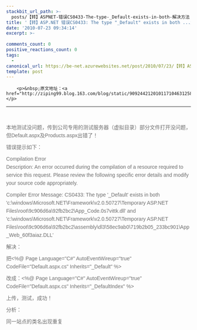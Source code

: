 ```yaml
---
stackbit_url_path: >-
  posts/【转】ASPNET-错误CS0433-The-type-_Default-exists-in-both-解决方法
title: '【转】ASP.NET 错误CS0433: The type "_Default" exists in both ...解决方法'
date: '2010-07-23 09:34:14'
excerpt: >-
  
comments_count: 0
positive_reactions_count: 0
tags: 
  - 
canonical_url: https://be-net.azurewebsites.net/post/2010/07/23/【转】ASPNET-错误CS0433-The-type-_Default-exists-in-both-解决方法
template: post
---
```


        <p>&nbsp;原文地址：<a href="http://ziping99.blog.163.com/blog/static/909244212010117104631258/">http://ziping99.blog.163.com/blog/static/909244212010117104631258/</a></p>
<hr>
<p>&nbsp;</p>
<p style="line-height: 22px; margin-top: 0px; margin-right: 0px; margin-bottom: 10px; margin-left: 0px; padding-top: 0px; padding-right: 0px; padding-bottom: 0px; padding-left: 0px; font-family: Arial, Helvetica, sans-serif; font-size: 14px; color: rgb(110, 110, 110); ">本地测试没问题，传到公司专用的测试服务器（虚拟目录）部分文件打开没问题，但Default.aspx及Products.aspx出错了！</p>
<p style="line-height: 22px; margin-top: 0px; margin-right: 0px; margin-bottom: 10px; margin-left: 0px; padding-top: 0px; padding-right: 0px; padding-bottom: 0px; padding-left: 0px; font-family: Arial, Helvetica, sans-serif; font-size: 14px; color: rgb(110, 110, 110); ">错误提示如下：</p>
<p style="line-height: 22px; margin-top: 0px; margin-right: 0px; margin-bottom: 10px; margin-left: 0px; padding-top: 0px; padding-right: 0px; padding-bottom: 0px; padding-left: 0px; font-family: Arial, Helvetica, sans-serif; font-size: 14px; color: rgb(110, 110, 110); ">Compilation Error&nbsp;<br style="line-height: 22px; ">
Description: An error occurred during the compilation of a resource required to service this request. Please review the following specific error details and modify your source co<wbr style="line-height: 22px; ">de appropriately.</p>
<p style="line-height: 22px; margin-top: 0px; margin-right: 0px; margin-bottom: 10px; margin-left: 0px; padding-top: 0px; padding-right: 0px; padding-bottom: 0px; padding-left: 0px; font-family: Arial, Helvetica, sans-serif; font-size: 14px; color: rgb(110, 110, 110); ">Compiler Error Message: CS0433: The type '_Default' exists in both&nbsp;<br style="line-height: 22px; ">
'c:\windows\Microsoft.NET\Framework\v2.0.50727\Temporary ASP.NET Files\root\9c906d6a\92fb2bc2\App_Co<wbr style="line-height: 22px; ">de.0s7vittk.dll' and 'c:\windows\Microsoft.NET\Framework\v2.0.50727\Temporary ASP.NET Files\root\9c906d6a\92fb2bc2\assembly\dl3\58ec9ab0\719b2b05_233bc901\App_Web_60f3aiaz.DLL'</p>
<p style="line-height: 22px; margin-top: 0px; margin-right: 0px; margin-bottom: 10px; margin-left: 0px; padding-top: 0px; padding-right: 0px; padding-bottom: 0px; padding-left: 0px; font-family: Arial, Helvetica, sans-serif; font-size: 14px; color: rgb(110, 110, 110); ">解决：</p>
<p style="line-height: 22px; margin-top: 0px; margin-right: 0px; margin-bottom: 10px; margin-left: 0px; padding-top: 0px; padding-right: 0px; padding-bottom: 0px; padding-left: 0px; font-family: Arial, Helvetica, sans-serif; font-size: 14px; color: rgb(110, 110, 110); ">把&lt;%@ Page Language="C#" AutoEventWireup="true" CodeFile="Default.aspx.cs" Inherits="_Default" %&gt;</p>
<p style="line-height: 22px; margin-top: 0px; margin-right: 0px; margin-bottom: 10px; margin-left: 0px; padding-top: 0px; padding-right: 0px; padding-bottom: 0px; padding-left: 0px; font-family: Arial, Helvetica, sans-serif; font-size: 14px; color: rgb(110, 110, 110); ">改成：&lt;%@ Page Language="C#" AutoEventWireup="true" CodeFile="Default.aspx.cs" Inherits="_DefaultIndex" %&gt;</p>
<p style="line-height: 22px; margin-top: 0px; margin-right: 0px; margin-bottom: 10px; margin-left: 0px; padding-top: 0px; padding-right: 0px; padding-bottom: 0px; padding-left: 0px; font-family: Arial, Helvetica, sans-serif; font-size: 14px; color: rgb(110, 110, 110); ">上传，测试，成功！</p>
<p style="line-height: 22px; margin-top: 0px; margin-right: 0px; margin-bottom: 10px; margin-left: 0px; padding-top: 0px; padding-right: 0px; padding-bottom: 0px; padding-left: 0px; font-family: Arial, Helvetica, sans-serif; font-size: 14px; color: rgb(110, 110, 110); ">分析：</p>
<p style="line-height: 22px; margin-top: 0px; margin-right: 0px; margin-bottom: 10px; margin-left: 0px; padding-top: 0px; padding-right: 0px; padding-bottom: 0px; padding-left: 0px; font-family: Arial, Helvetica, sans-serif; font-size: 14px; color: rgb(110, 110, 110); ">同一站点的类名出现重复</p>
<p>&nbsp;</p>
      